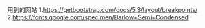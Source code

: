 用到的网站
1.https://getbootstrap.com/docs/5.3/layout/breakpoints/
2.https://fonts.google.com/specimen/Barlow+Semi+Condensed